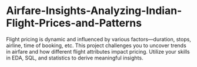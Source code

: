 # Airfare-Insights-Analyzing-Indian-Flight-Prices-and-Patterns
Flight pricing is dynamic and influenced by various factors—duration, stops, airline, time of booking, etc. This project challenges you to uncover trends in airfare and how different flight attributes impact pricing. Utilize your skills in EDA, SQL, and statistics to derive meaningful insights.
